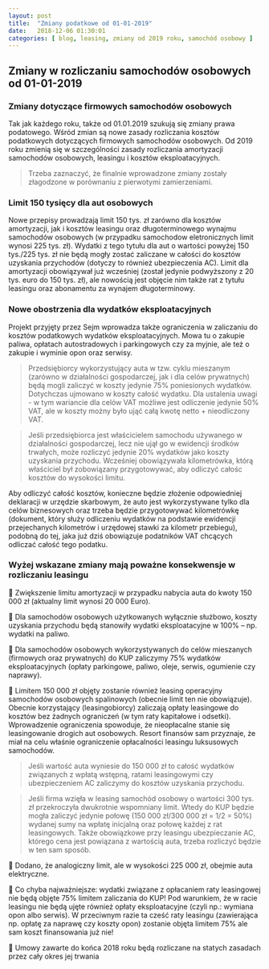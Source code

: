 ```yaml
---
layout: post
title:  "Zmiany podatkowe od 01-01-2019"
date:   2018-12-06 01:30:01
categories: [ blog, leasing, zmiany od 2019 roku, samochód osobowy ]
---
```


## Zmiany w rozliczaniu samochodów osobowych od 01-01-2019

### Zmiany dotyczące firmowych samochodów osobowych
Tak jak każdego roku, także od 01.01.2019 szukują się zmiany prawa podatowego. 
Wśród zmian są nowe zasady rozliczania kosztów podatkowych dotyczących firmowych samochodów osobowych. Od 2019 roku zmienią się w szczególności zasady rozliczania amortyzacji samochodów osobowych, leasingu i kosztów eksploatacyjnych.

> Trzeba zaznaczyć, że finalnie wprowadzone zmiany zostały złagodzone w porównaniu z pierwotymi zamierzeniami.

### Limit 150 tysięcy dla aut osobowych
Nowe przepisy prowadzają limit 150 tys. zł zarówno dla kosztów amortyzacji, jak i kosztów leasingu oraz długoterminowego wynajmu samochodów osobowych (w przypadku samochodow eletronicznych limit wynosi 225 tys. zł). 
Wydatki z tego tytułu dla aut o wartości powyżej 150 tys./225 tys. zł nie będą mogły zostać zaliczane w całości do kosztów uzyskania przychodów (dotyczy to również ubezpieczenia AC).
Limit dla amortyzacji obowiązywał już wcześniej (został jedynie podwyższony z 20 tys. euro do 150 tys. zł), ale nowością jest objęcie nim także rat z tytułu leasingu oraz abonamentu za wynajem długoterminowy.

### Nowe obostrzenia dla wydatków eksploatacyjnych
Projekt przyjęty przez Sejm wprowadza także ograniczenia w zaliczaniu do kosztów podatkowych wydatków eksploatacyjnych. Mowa tu o zakupie paliwa, opłatach autostradowych i parkingowych czy za myjnie, ale też o zakupie i wyminie opon oraz serwisy. 

> Przedsiębiorcy wykorzystujący auta w tzw. cyklu mieszanym (zarówno w działalności gospodarczej, jak i dla celów prywatnych) będą mogli zaliczyć w koszty jedynie 75% poniesionych wydatków. Dotychczas ujmowano w koszty całość wydatku. Dla ustalenia uwagi - w tym wariancie dla celów VAT możliwe jest odliczenie jedynie 50% VAT, ale w koszty możny było ująć całą kwotę netto + nieodliczony VAT.

> Jeśli przedsiębiorca jest właścicielem samochodu używanego w działalności gospodarczej, lecz nie ujął go w ewidencji środków trwałych, może rozliczyć jedynie 20% wydatków jako koszty uzyskania przychodu. Wcześniej obowiązywała kilometrówka, którą właściciel był zobowiązany przygotowywać, aby odliczyć całośc kosztów do wysokości limitu.

Aby odliczyć całość kosztów, konieczne będzie złożenie odpowiedniej deklaracji w urzędzie skarbowym, że auto jest wykorzystywane tylko dla celów biznesowych oraz trzeba będzie przygotowywać kilometrówkę (dokument, który służy odliczeniu wydatków na podstawie ewidencji przejechanych kilometrów i urzędowej stawki za kilometr przebiegu), podobną do tej, jaka już dziś obowiązuje podatników VAT chcących odliczać całość tego podatku.


### Wyżej wskazane zmiany mają poważne konsekwensje w rozliczaniu leasingu

🔻 Zwiększenie limitu amortyzacji w przypadku nabycia auta do kwoty 150 000 zł (aktualny limit wynosi 20 000 Euro).

🔻 Dla samochodów osobowych użytkowanych wyłącznie służbowo, koszty uzyskania przychodu będą stanowiły wydatki eksploatacyjne w 100% – np. wydatki na paliwo.

🔻 Dla  samochodów osobowych wykorzystywanych do celów mieszanych (firmowych oraz prywatnych) do KUP zaliczymy 75% wydatków eksploatacyjnych (opłaty parkingowe, paliwo, oleje, serwis, ogumienie czy naprawy).

🔻 Limitem 150 000 zł objęty zostanie również leasing operacyjny samochodów osobowych spalinowych (obecnie limit ten nie obowiązuje).
Obecnie korzystający (leasingobiorcy) zaliczają opłaty leasingowe do kosztów bez żadnych ograniczeń (w tym raty kapitałowe i odsetki). Wprowadzenie ograniczenia spowoduje, że nieopłacalne stanie się leasingowanie drogich aut osobowych. Resort finansów sam przyznaje, że miał na celu właśnie ograniczenie opłacalności leasingu luksusowych samochodów.

> Jeśli wartość auta wyniesie do 150 000 zł to całość wydatków związanych z wpłatą wstępną, ratami leasingowymi czy ubezpieczeniem AC zaliczymy do kosztów uzyskania przychodu.

> Jeśli firma wzięła w leasing samochód osobowy o wartości 300 tys. zł przekroczyła dwukrotnie wspomniany limit. Wtedy do KUP będzie mogła zaliczyć jedynie połowę (150 000 zł/300 000 zł = 1/2 = 50%) wydanej sumy na wpłatę inicjalną oraz połowę każdej z rat leasingowych. Także obowiązkowe przy leasingu ubezpieczanie AC, którego cena jest powiązana z wartością auta, trzeba rozliczyć będzie w ten sam sposób.

🔻 Dodano, że analogiczny limit, ale w wysokości 225 000 zł, obejmie auta elektryczne.

🔻 Co chyba najważniejsze: wydatki związane z opłacaniem raty leasingowej nie będą objęte 75% limitem zaliczania do KUP! 
Pod warunkiem, że w racie leasingu nie będą ujęte również opłaty eksploatacyjne (czyli np.: wymiana opon albo serwis). 
W przeciwnym razie ta cześć raty leasingu (zawierająca np. opłatę za naprawę czy koszty opon) zostanie objęta limitem 75% ale sam koszt finansowania już nie!

🔻 Umowy zawarte do końca 2018 roku będą rozliczane na statych zasadach przez cały okres jej trwania


